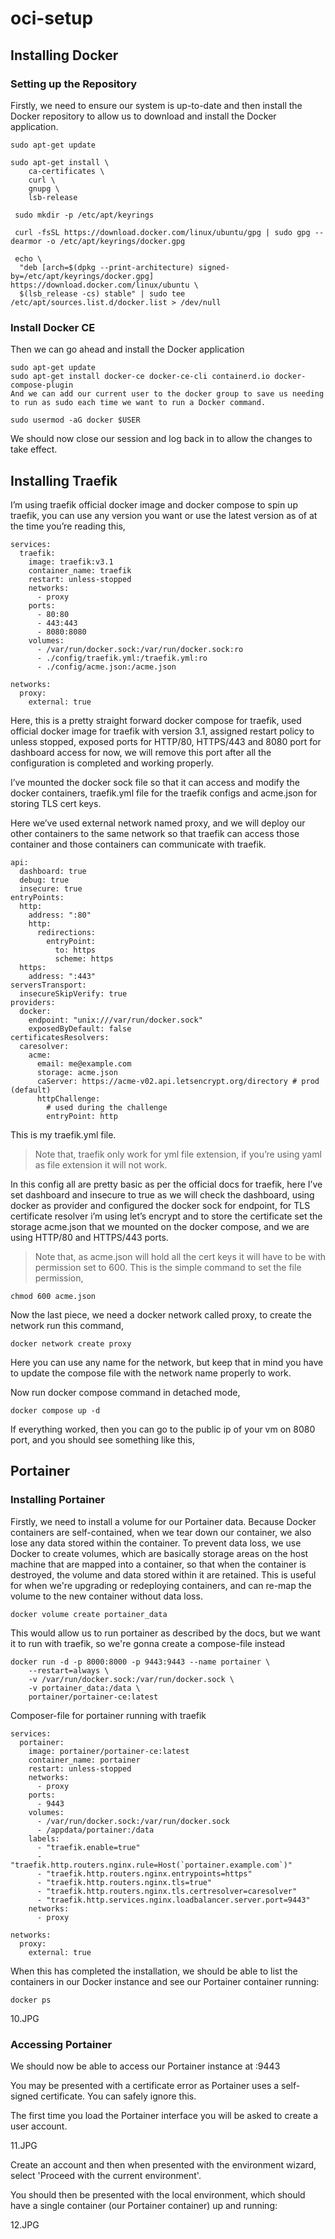 # oci-setup

## Installing Docker
### Setting up the Repository
Firstly, we need to ensure our system is up-to-date and then install the Docker repository to allow us to download and install the Docker application.
```
sudo apt-get update
```

```
sudo apt-get install \
    ca-certificates \
    curl \
    gnupg \
    lsb-release
```

```
 sudo mkdir -p /etc/apt/keyrings
```

```
 curl -fsSL https://download.docker.com/linux/ubuntu/gpg | sudo gpg --dearmor -o /etc/apt/keyrings/docker.gpg
```

```
 echo \
  "deb [arch=$(dpkg --print-architecture) signed-by=/etc/apt/keyrings/docker.gpg] https://download.docker.com/linux/ubuntu \
  $(lsb_release -cs) stable" | sudo tee /etc/apt/sources.list.d/docker.list > /dev/null
```

### Install Docker CE
Then we can go ahead and install the Docker application

```
sudo apt-get update
sudo apt-get install docker-ce docker-ce-cli containerd.io docker-compose-plugin
And we can add our current user to the docker group to save us needing to run as sudo each time we want to run a Docker command.
```

```
sudo usermod -aG docker $USER
```

We should now close our session and log back in to allow the changes to take effect.

## Installing Traefik
I’m using traefik official docker image and docker compose to spin up traefik, you can use any version you want or use the latest version as of at the time you’re reading this,

```
services:
  traefik:
    image: traefik:v3.1
    container_name: traefik
    restart: unless-stopped
    networks:
      - proxy
    ports:
      - 80:80
      - 443:443
      - 8080:8080
    volumes:
      - /var/run/docker.sock:/var/run/docker.sock:ro
      - ./config/traefik.yml:/traefik.yml:ro
      - ./config/acme.json:/acme.json

networks:
  proxy:
    external: true
```

Here, this is a pretty straight forward docker compose for traefik, used official docker image for traefik with version 3.1, assigned restart policy to unless stopped, exposed ports for HTTP/80, HTTPS/443 and 8080 port for dashboard access for now, we will remove this port after all the configuration is completed and working properly.

I’ve mounted the docker sock file so that it can access and modify the docker containers, traefik.yml file for the traefik configs and acme.json for storing TLS cert keys.

Here we’ve used external network named proxy, and we will deploy our other containers to the same network so that traefik can access those container and those containers can communicate with traefik.
```
api:
  dashboard: true
  debug: true
  insecure: true
entryPoints:
  http:
    address: ":80"
    http:
      redirections:
        entryPoint:
          to: https
          scheme: https
  https:
    address: ":443"
serversTransport:
  insecureSkipVerify: true
providers:
  docker:
    endpoint: "unix:///var/run/docker.sock"
    exposedByDefault: false
certificatesResolvers:
  caresolver:
    acme:
      email: me@example.com
      storage: acme.json
      caServer: https://acme-v02.api.letsencrypt.org/directory # prod (default)
      httpChallenge:
        # used during the challenge
        entryPoint: http
```

This is my traefik.yml file.

> Note that, traefik only work for yml file extension, if you’re using yaml as file extension it will not work.

In this config all are pretty basic as per the official docs for traefik, here I’ve set dashboard and insecure to true as we will check the dashboard, using docker as provider and configured the docker sock for endpoint, for TLS certificate resolver i’m using let’s encrypt and to store the certificate set the storage acme.json that we mounted on the docker compose, and we are using HTTP/80 and HTTPS/443 ports.

> Note that, as acme.json will hold all the cert keys it will have to be with permission set to 600. This is the simple command to set the file permission,
```
chmod 600 acme.json
```
Now the last piece, we need a docker network called proxy, to create the network run this command,
```
docker network create proxy
```
Here you can use any name for the network, but keep that in mind you have to update the compose file with the network name properly to work.

Now run docker compose command in detached mode,
```
docker compose up -d
```
If everything worked, then you can go to the public ip of your vm on 8080 port, and you should see something like this,


## Portainer
### Installing Portainer

Firstly, we need to install a volume for our Portainer data. Because Docker containers are self-contained, when we tear down our container, we also lose any data stored within the container. To prevent data loss, we use Docker to create volumes, which are basically storage areas on the host machine that are mapped into a container, so that when the container is destroyed, the volume and data stored within it are retained. This is useful for when we're upgrading or redeploying containers, and can re-map the volume to the new container without data loss.

```
docker volume create portainer_data
```

This would allow us to run portainer as described by the docs, but we want it to run with traefik, so we're gonna create a compose-file instead
```
docker run -d -p 8000:8000 -p 9443:9443 --name portainer \
    --restart=always \
    -v /var/run/docker.sock:/var/run/docker.sock \
    -v portainer_data:/data \
    portainer/portainer-ce:latest
```

Composer-file for portainer running with traefik
```
services:
  portainer:
    image: portainer/portainer-ce:latest
    container_name: portainer
    restart: unless-stopped
    networks:
      - proxy
    ports:
      - 9443
    volumes:
      - /var/run/docker.sock:/var/run/docker.sock
      - /appdata/portainer:/data
    labels:
      - "traefik.enable=true"
      - "traefik.http.routers.nginx.rule=Host(`portainer.example.com`)"
      - "traefik.http.routers.nginx.entrypoints=https"
      - "traefik.http.routers.nginx.tls=true"
      - "traefik.http.routers.nginx.tls.certresolver=caresolver"
      - "traefik.http.services.nginx.loadbalancer.server.port=9443"
    networks:
      - proxy

networks:
  proxy:
    external: true
```

When this has completed the installation, we should be able to list the containers in our Docker instance and see our Portainer container running:

```
docker ps
```
10.JPG

### Accessing Portainer
We should now be able to access our Portainer instance at :9443

You may be presented with a certificate error as Portainer uses a self-signed certificate. You can safely ignore this.

The first time you load the Portainer interface you will be asked to create a user account.

11.JPG

Create an account and then when presented with the environment wizard, select 'Proceed with the current environment'.

You should then be presented with the local environment, which should have a single container (our Portainer container) up and running:

12.JPG
